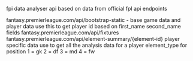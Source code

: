 fpi data analyser api based on data from official fpl api endpoints

fantasy.premierleague.com/api/bootstrap-static - base game data and player data use this to get player id based on first_name second_name fields
fantasy.premierleague.com/api/fixtures
fantasy.premierleague.com/api/element-summary/{element-id} player specific data use to get all the analysis data for a player
element_type for position 1 = gk 2 = df 3 = md 4 = fw
